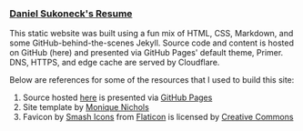 ### [Daniel Sukoneck's Resume](https://resume.sukoneck.com)

This static website was built using a fun mix of HTML, CSS, Markdown, and some GitHub-behind-the-scenes Jekyll. Source code and content is hosted on GitHub (here) and presented via GitHub Pages' default theme, Primer. DNS, HTTPS, and edge cache are served by Cloudflare.

Below are references for some of the resources that I used to build this site:
 1. Source hosted [here](github.com/sukoneck/resume) is presented via [GitHub Pages](help.github.com/en/articles/what-is-github-pages) 
 2. Site template by [Monique Nichols](www.monique.tech/the-art-of-markdown)
 3. Favicon by [Smash Icons](www.flaticon.com/authors/smashicons) from [Flaticon](www.flaticon.com) is licensed by [Creative Commons](creativecommons.org/licenses/by/3.0)
